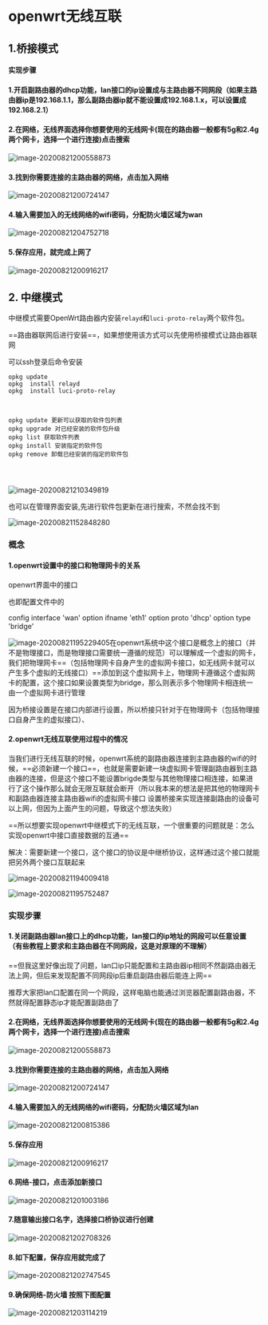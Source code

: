 # openwrt无线互联

## 1.桥接模式

#### 实现步骤

#### 1.开启副路由器的dhcp功能，lan接口的ip设置成与主路由器不同网段（如果主路由器ip是192.168.1.1，那么副路由器ip就不能设置成192.168.1.x，可以设置成192.168.2.1）

#### 2.在网络，无线界面选择你想要使用的无线网卡(现在的路由器一般都有5g和2.4g两个网卡，选择一个进行连接)点击搜索

![image-20200821200558873](../assets/openwrt无线互联/image-20200821200558873.png)

#### 3.找到你需要连接的主路由器的网络，点击加入网络

![image-20200821200724147](../assets/openwrt无线互联/image-20200821200724147.png)

#### 4.输入需要加入的无线网络的wifi密码，分配防火墙区域为wan

![image-20200821204752718](../assets/openwrt无线互联/image-20200821204752718.png)

#### 5.保存应用，就完成上网了

![image-20200821200916217](../assets/openwrt无线互联/image-20200821200916217.png)

## 2. 中继模式

中继模式需要OpenWrt路由器内安装`relayd`和`luci-proto-relay`两个软件包。

==路由器联网后进行安装==，如果想使用该方式可以先使用桥接模式让路由器联网

可以ssh登录后命令安装

```
opkg update
opkg  install relayd
opkg  install luci-proto-relay



opkg update 更新可以获取的软件包列表
opkg upgrade 对已经安装的软件包升级
opkg list 获取软件列表
opkg install 安装指定的软件包
opkg remove 卸载已经安装的指定的软件包




```

![image-20200821210349819](../assets/openwrt无线互联/image-20200821210349819.png)

也可以在管理界面安装,先进行软件包更新在进行搜索，不然会找不到

![image-20200821152848280](../assets/openwrt无线互联/image-20200821152848280.png)

### 概念

#### 1.openwrt设置中的接口和物理网卡的关系

openwrt界面中的接口

也即配置文件中的

config interface 'wan'
	option ifname 'eth1'
	option proto 'dhcp'
	option type 'bridge'



![image-20200821195229405](../assets/openwrt无线互联/image-20200821195229405.png)在openwrt系统中这个接口是概念上的接口（并不是物理接口，而是物理接口需要统一遵循的规范）可以理解成一个虚拟的网卡，我们把物理网卡==（包括物理网卡自身产生的虚拟网卡接口，如无线网卡就可以产生多个虚拟的无线接口）==添加到这个虚拟网卡上，物理网卡遵循这个虚拟网卡的配置，这个接口如果设置类型为bridge，那么则表示多个物理网卡相连统一由一个虚拟网卡进行管理

因为桥接设置是在接口内部进行设置，所以桥接只针对于在物理网卡（包括物理接口自身产生的虚拟接口）、

#### 2.openwrt无线互联使用过程中的情况

当我们进行无线互联的时候，openwrt系统的副路由器连接到主路由器的wifi的时候，==必须新建一个接口==，也就是需要新建一块虚拟网卡管理副路由器到主路由器的连接，但是这个接口不能设置brigde类型与其他物理接口相连接，如果进行了这个操作那么就会无限互联就会断开（所以我本来的想法是把其他的物理网卡和副路由器连接主路由器wifi的虚拟网卡接口 设置桥接来实现连接副路由的设备可以上网，但因为上面产生的问题，导致这个想法失败）



==所以想要实现openwrt中继模式下的无线互联，一个很重要的问题就是：怎么实现openwrt中接口直接数据的互通==

解决：需要新建一个接口，这个接口的协议是中继桥协议，这样通过这个接口就能把另外两个接口互联起来

![image-20200821194009418](../assets/openwrt无线互联/image-20200821194009418.png)

![image-20200821195752487](../assets/openwrt无线互联/image-20200821195752487.png)

### 实现步骤

#### 1.关闭副路由器lan接口上的dhcp功能，lan接口的ip地址的网段可以任意设置（有些教程上要求和主路由器在不同网段，这是对原理的不理解）

==但我这里好像出现了问题，lan口ip只能配置和主路由器ip相同不然副路由器无法上网，但后来发现配置不同网段ip后重启副路由器后能连上网==

推荐大家把lan口配置在同一个网段，这样电脑也能通过浏览器配置副路由器，不然就得配置静态ip才能配置副路由了

#### 2.在网络，无线界面选择你想要使用的无线网卡(现在的路由器一般都有5g和2.4g两个网卡，选择一个进行连接)点击搜索

![image-20200821200558873](../assets/openwrt无线互联/image-20200821200558873.png)

#### 3.找到你需要连接的主路由器的网络，点击加入网络

![image-20200821200724147](../assets/openwrt无线互联/image-20200821200724147.png)

#### 4.输入需要加入的无线网络的wifi密码，分配防火墙区域为lan

![image-20200821200815386](../assets/openwrt无线互联/image-20200821200815386.png)

#### 5.保存应用

![image-20200821200916217](../assets/openwrt无线互联/image-20200821200916217.png)

#### 6.网络-接口，点击添加新接口

![image-20200821201003186](../assets/openwrt无线互联/image-20200821201003186.png)

#### 7.随意输出接口名字，选择接口桥协议进行创建

![image-20200821202708326](../assets/openwrt无线互联/image-20200821202708326.png)

#### 8.如下配置，保存应用就完成了

![image-20200821202747545](../assets/openwrt无线互联/image-20200821202747545.png)

#### 9.确保网络-防火墙 按照下图配置

![image-20200821203114219](../assets/openwrt无线互联/image-20200821203114219.png)